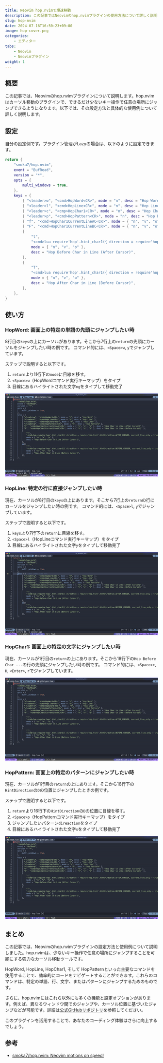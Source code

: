 ```yaml
---
title: Neovim hop.nvimで爆速移動
description: この記事ではNeovimのhop.nvimプラグインの使用方法について詳しく説明します
slug: hop-nvim
date: 2024-07-16T16:50:23+09:00
image: hop-cover.png
categories:
    - エディター
tabs:
    - Neovim
    - Neovimプラグイン
weight: 1
---
```


## 概要

この記事では、Neovimのhop.nvimプラグインについて説明します。hop.nvimはカーソル移動のプラグインで、できるだけ少ないキー操作で任意の場所にジャンプできるようになります。以下では、その設定方法と具体的な使用例について詳しく説明します。

## 設定

自分の設定例です。プラグイン管理がLazyの場合は、以下のように設定できます。

```lua
return {
	"smoka7/hop.nvim",
	event = "BufRead",
	version = "*",
	opts = {
		multi_windows = true,
	},
	keys = {
		{ "<leader>w", "<cmd>HopWord<CR>", mode = "n", desc = "Hop Word" },
		{ "<leader>l", "<cmd>HopLine<CR>", mode = "n", desc = "Hop Line" },
		{ "<leader>c", "<cmp>HopChar1<CR>", mode = "n", desc = "Hop Char" },
		{ "<leader>p", "<cmd>HopPattern<CR>", mode = "n", desc = "Hop Pattern" },
		{ "f", "<cmd>HopChar1CurrentLineAC<CR>", mode = { "n", "v", "o" }, desc = "Hop Char in Line (After Cursor)" },
		{ "F", "<cmd>HopChar1CurrentLineBC<CR>", mode = { "n", "v", "o" }, desc = "Hop Char in Line (Before Cursor)" },
		{
			"t",
			"<cmd>lua require'hop'.hint_char1({ direction = require'hop.hint'.HintDirection.AFTER_CURSOR, current_line_only = true, hint_offset = -1 })<CR>",
			mode = { "n", "v", "o" },
			desc = "Hop Before Char in Line (After Cursor)",
		},
		{
			"T",
			"<cmd>lua require'hop'.hint_char1({ direction = require'hop.hint'.HintDirection.BEFORE_CURSOR, current_line_only = true, hint_offset = 1 })<CR>",
			mode = { "n", "v", "o" },
			desc = "Hop After Char in Line (Before Cursor)",
		},
	},
}
```

## 使い方

### HopWord: 画面上の特定の単語の先頭にジャンプしたい時

8行目の`keys`の上にカーソルがあります。そこから7行上の`return`の先頭にカーソルをジャンプしたい時の例です。
コマンド的には、`<Space>w`, `y`でジャンプしています。

ステップで説明すると以下です。
1. `return`より11行下の`mode`に目線を移す。
2. `<Space>w`（HopWordコマンド実行キーマップ）をタイプ
3. 目線にあるハイライトされた文字`ng`をタイプして移動完了

![HopWordの使用例](hopword.gif)

### HopLine: 特定の行に直接ジャンプしたい時

現在、カーソルが8行目の`keys`の上にあります。そこから7行上の`return`の行にカーソルをジャンプしたい時の例です。
コマンド的には、`<Space>l`, `y`でジャンプしています。

ステップで説明すると以下です。
1. `keys`より7行下の`return`に目線を移す。
2. `<Space>l`（HopLineコマンド実行キーマップ）をタイプ
3. 目線にあるハイライトされた文字`y`をタイプして移動完了

![HopLineの使用例](hopline.gif)

### HopChar1: 画面上の特定の文字にジャンプしたい時

現在、カーソルが1行目の`return`の上にあります。そこから18行下の`Hop Before Char ...`の行の先頭にジャンプしたい時の例です。
コマンド的には、`<Space>c`, `H`, `<Enter>`, `r`でジャンプしています。

![HopChar1の使用例](hopchar1.gif)

### HopPattern: 画面上の特定のパターンにジャンプしたい時

現在、カーソルが1行目の`return`の上にあります。そこから16行下の`HintDirection`の`D`の位置にジャンプしたときの例です。

ステップで説明すると以下です。
1. `return`より16行下の`HintDirection`の`D`の位置に目線を移す。
2. `<Space>p`（HopPatternコマンド実行キーマップ）をタイプ
3. ジャンプしたいパターン`direaction`をタイプ
4. 目線にあるハイライトされた文字`s`をタイプして移動完了

![HopPatternの使用例](hoppattern.gif)

## まとめ

この記事では、Neovimのhop.nvimプラグインの設定方法と使用例について説明しました。hop.nvimは、少ないキー操作で任意の場所にジャンプすることを可能にする強力なカーソル移動ツールです。

HopWord, HopLine, HopChar1, そして HopPatternといった主要なコマンドを使用することで、効率的にコードをナビゲートすることができます。これらのコマンドは、特定の単語、行、文字、またはパターンにジャンプするためのものです。

さらに、hop.nvimにはこれら以外にも多くの機能と設定オプションがあります。例えば、異なるウィンドウ間でのジャンプや、カーソル位置に基づいたジャンプなどが可能です。詳細は[公式GitHubリポジトリ](https://github.com/smoka7/hop.nvim)を参照してください。

このプラグインを活用することで、あなたのコーディング体験はさらに向上するでしょう。

## 参考
- [smoka7/hop.nvim: Neovim motions on speed!](https://github.com/smoka7/hop.nvim)
